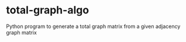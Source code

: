# total-graph-algo
Python program to generate a total graph matrix from a given adjacency graph matrix
